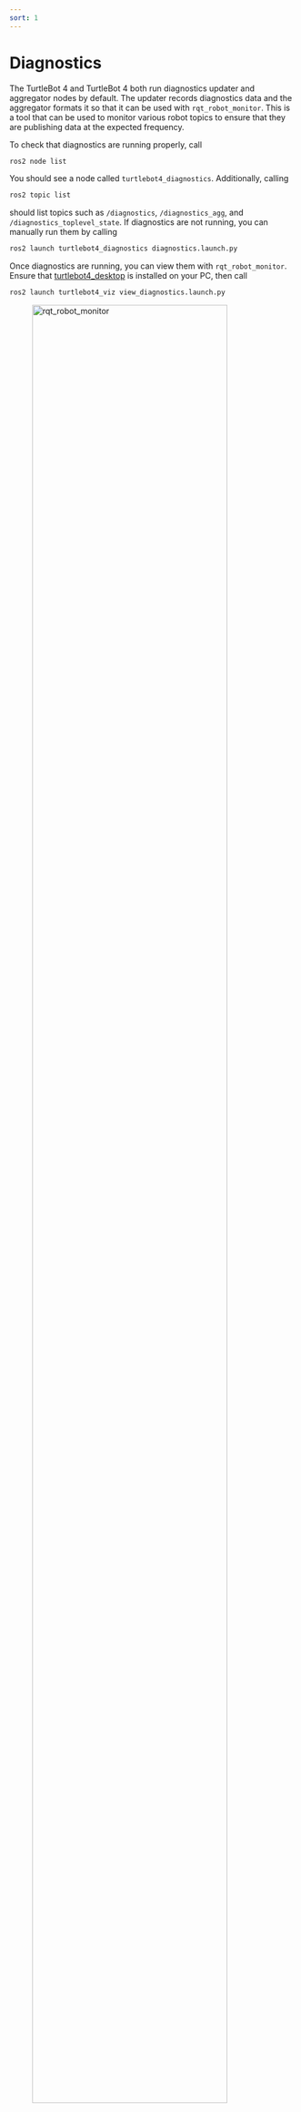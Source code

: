 ```yaml
---
sort: 1
---
```


# Diagnostics

The TurtleBot 4 and TurtleBot 4 both run diagnostics updater and aggregator nodes by default. The updater records diagnostics data and the aggregator formats it so that it can be used with `rqt_robot_monitor`. This is a tool that can be used to monitor various robot topics to ensure that they are publishing data at the expected frequency.

To check that diagnostics are running properly, call

```bash
ros2 node list
```

You should see a node called `turtlebot4_diagnostics`. Additionally, calling

```bash
ros2 topic list
```
should list topics such as `/diagnostics`, `/diagnostics_agg`, and `/diagnostics_toplevel_state`. If diagnostics are not running, you can manually run them by calling

```bash
ros2 launch turtlebot4_diagnostics diagnostics.launch.py
```

Once diagnostics are running, you can view them with `rqt_robot_monitor`. Ensure that [turtlebot4_desktop](../software/turtlebot4_packages.md#installation-2) is installed on your PC, then call

```bash
ros2 launch turtlebot4_viz view_diagnostics.launch.py
```

<figure class="aligncenter">
    <img src="media/diagnostics.png" alt="rqt_robot_monitor" style="width: 90%;"/>
    <figcaption>rqt_robot_monitor with TurtleBot 4 diagnostics</figcaption>
</figure>

The monitor will display any errors in the first window, any warnings in the second window, and a summary of all topics in the "All devices" section at the bottom. Each topic has a status level of OK, WARNING, ERROR, or STALE. There is also a more detailed message included as well. You can click on each topic to view more information.

In this example, the OAK-D node is not running, so the camera topics are not being published.

<figure class="aligncenter">
    <img src="media/diagnostics_camera.png" alt="rqt_robot_monitor" style="width: 60%;"/>
    <figcaption>Color camera diagnostics</figcaption>
</figure>

# Disabling Diagnostics

For systems experiencing high CPU usage issues or limited bandwidth, it can help to disable the diagnostics whenever they are not actively in use.

{% tabs disable_diagnostics %}
{% tab disable_diagnostics galactic %}
```warning
**ROS 2 Galactic is no longer supported.** Please consider upgrading to a newer release
```

Instructions are not currently available for Galactic.

{% endtab %}
{% tab disable_diagnostics humble %}


To disable diagnostics, SSH into your TurtleBot 4 and run the turtlebot4 setup tool:

```bash
turtlebot4-setup
```

Navigate to 'Bash Setup' in the 'ROS Setup' menu, then change the `DIAGNOSTICS` setting to `False`.

Save the settings, then apply settings in the main menu.


{% endtab %}
{% tab disable_diagnostics jazzy %}


To disable diagnostics, SSH into your TurtleBot 4 and run the turtlebot4 setup tool:

```bash
turtlebot4-setup
```

Navigate to 'Bash Setup' in the 'ROS Setup' menu, then change the `DIAGNOSTICS` setting to `False`.

Save the settings, then apply settings in the main menu.


{% endtab %}
{% endtabs %}